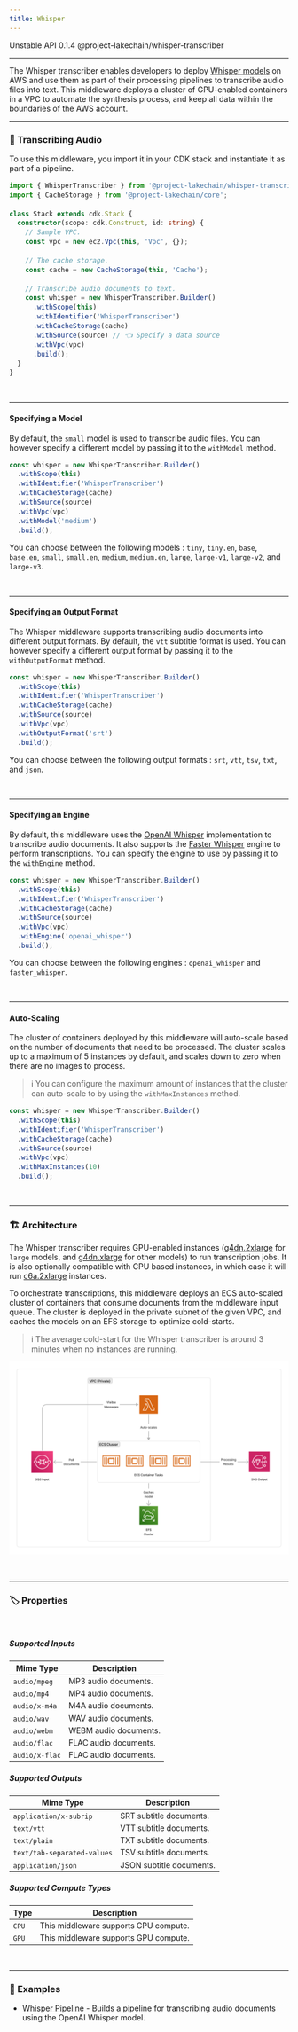 ```yaml
---
title: Whisper
---
```


<span title="Label: Pro" data-view-component="true" class="Label Label--api text-uppercase">
  Unstable API
</span>
<span title="Label: Pro" data-view-component="true" class="Label Label--version text-uppercase">
  0.1.4
</span>
<span title="Label: Pro" data-view-component="true" class="Label Label--package">
  @project-lakechain/whisper-transcriber
</span>
<br>

---

The Whisper transcriber enables developers to deploy [Whisper models](https://github.com/openai/whisper) on AWS and use them as part of their processing pipelines to transcribe audio files into text. This middleware deploys a cluster of GPU-enabled containers in a VPC to automate the synthesis process, and keep all data within the boundaries of the AWS account.

---

### 📝 Transcribing Audio

To use this middleware, you import it in your CDK stack and instantiate it as part of a pipeline.

```typescript
import { WhisperTranscriber } from '@project-lakechain/whisper-transcriber';
import { CacheStorage } from '@project-lakechain/core';

class Stack extends cdk.Stack {
  constructor(scope: cdk.Construct, id: string) {
    // Sample VPC.
    const vpc = new ec2.Vpc(this, 'Vpc', {});

    // The cache storage.
    const cache = new CacheStorage(this, 'Cache');
    
    // Transcribe audio documents to text.
    const whisper = new WhisperTranscriber.Builder()
      .withScope(this)
      .withIdentifier('WhisperTranscriber')
      .withCacheStorage(cache)
      .withSource(source) // 👈 Specify a data source
      .withVpc(vpc)
      .build();
  }
}
```

<br>

---

#### Specifying a Model

By default, the `small` model is used to transcribe audio files. You can however specify a different model by passing it to the `withModel` method.

```typescript
const whisper = new WhisperTranscriber.Builder()
  .withScope(this)
  .withIdentifier('WhisperTranscriber')
  .withCacheStorage(cache)
  .withSource(source)
  .withVpc(vpc)
  .withModel('medium')
  .build();
```

You can choose between the following models : `tiny`, `tiny.en`, `base`, `base.en`, `small`, `small.en`, `medium`, `medium.en`, `large`, `large-v1`, `large-v2`,  and `large-v3`.

<br>

---

#### Specifying an Output Format

The Whisper middleware supports transcribing audio documents into different output formats. By default, the `vtt` subtitle format is used. You can however specify a different output format by passing it to the `withOutputFormat` method.

```typescript
const whisper = new WhisperTranscriber.Builder()
  .withScope(this)
  .withIdentifier('WhisperTranscriber')
  .withCacheStorage(cache)
  .withSource(source)
  .withVpc(vpc)
  .withOutputFormat('srt')
  .build();
```

You can choose between the following output formats : `srt`, `vtt`, `tsv`, `txt`, and `json`.

<br>

---

#### Specifying an Engine

By default, this middleware uses the [OpenAI Whisper](https://github.com/openai/whisper) implementation to transcribe audio documents. It also supports the [Faster Whisper](https://github.com/SYSTRAN/faster-whisper) engine to perform transcriptions. You can specify the engine to use by passing it to the `withEngine` method.

```typescript
const whisper = new WhisperTranscriber.Builder()
  .withScope(this)
  .withIdentifier('WhisperTranscriber')
  .withCacheStorage(cache)
  .withSource(source)
  .withVpc(vpc)
  .withEngine('openai_whisper')
  .build();
```

You can choose between the following engines : `openai_whisper` and `faster_whisper`.

<br>

---

#### Auto-Scaling

The cluster of containers deployed by this middleware will auto-scale based on the number of documents that need to be processed. The cluster scales up to a maximum of 5 instances by default, and scales down to zero when there are no images to process.

> ℹ️ You can configure the maximum amount of instances that the cluster can auto-scale to by using the `withMaxInstances` method.

```typescript
const whisper = new WhisperTranscriber.Builder()
  .withScope(this)
  .withIdentifier('WhisperTranscriber')
  .withCacheStorage(cache)
  .withSource(source)
  .withVpc(vpc)
  .withMaxInstances(10)
  .build();
```

<br>

---

### 🏗️ Architecture

The Whisper transcriber requires GPU-enabled instances ([g4dn.2xlarge](https://aws.amazon.com/ec2/instance-types/g4/) for `large` models, and [g4dn.xlarge](https://aws.amazon.com/ec2/instance-types/g4/) for other models) to run transcription jobs. It is also optionally compatible with CPU based instances, in which case it will run [c6a.2xlarge](https://aws.amazon.com/ec2/instance-types/c6a/) instances.

To orchestrate transcriptions, this middleware deploys an ECS auto-scaled cluster of containers that consume documents from the middleware input queue. The cluster is deployed in the private subnet of the given VPC, and caches the models on an EFS storage to optimize cold-starts.

> ℹ️ The average cold-start for the Whisper transcriber is around 3 minutes when no instances are running.

![Whisper Transcriber Architecture](../../../assets/whisper-transcriber-architecture.png)

<br>

---

### 🏷️ Properties

<br>

##### Supported Inputs

|  Mime Type  | Description |
| ----------- | ----------- |
| `audio/mpeg` | MP3 audio documents. |
| `audio/mp4` | MP4 audio documents. |
| `audio/x-m4a` | M4A audio documents. |
| `audio/wav` | WAV audio documents. |
| `audio/webm` | WEBM audio documents. |
| `audio/flac` | FLAC audio documents. |
| `audio/x-flac` | FLAC audio documents. |

##### Supported Outputs

|  Mime Type  | Description |
| ----------- | ----------- |
| `application/x-subrip` | SRT subtitle documents. |
| `text/vtt` | VTT subtitle documents. |
| `text/plain` | TXT subtitle documents. |
| `text/tab-separated-values` | TSV subtitle documents. |
| `application/json` | JSON subtitle documents. |

##### Supported Compute Types

| Type  | Description |
| ----- | ----------- |
| `CPU` | This middleware supports CPU compute. |
| `GPU` | This middleware supports GPU compute. |

<br>

---

### 📖 Examples

- [Whisper Pipeline](https://github.com/awslabs/project-lakechain/tree/main/examples/simple-pipelines/transcription-pipelines/whisper-pipeline) - Builds a pipeline for transcribing audio documents using the OpenAI Whisper model.
